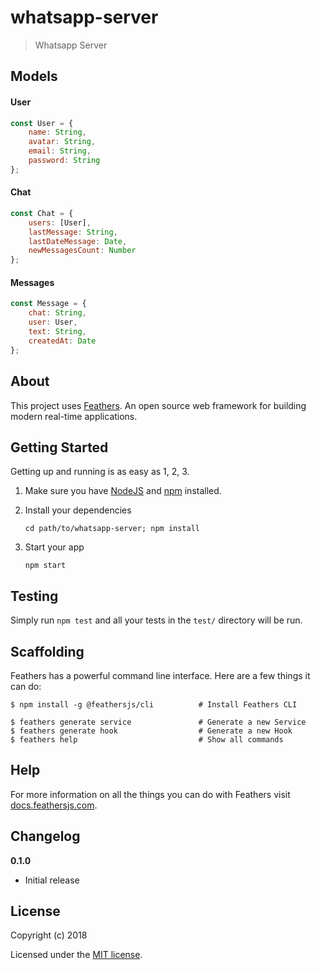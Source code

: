 # whatsapp-server

> Whatsapp Server

## Models

#### User

```javascript
const User = {
    name: String,
    avatar: String,
    email: String,
    password: String
};
```

#### Chat
```javascript
const Chat = {
    users: [User],
    lastMessage: String,
    lastDateMessage: Date,
    newMessagesCount: Number
};
```
#### Messages
```javascript
const Message = {
    chat: String,
    user: User,
    text: String,
    createdAt: Date
};
```

## About

This project uses [Feathers](http://feathersjs.com). An open source web framework for building modern real-time applications.

## Getting Started

Getting up and running is as easy as 1, 2, 3.

1. Make sure you have [NodeJS](https://nodejs.org/) and [npm](https://www.npmjs.com/) installed.
2. Install your dependencies

    ```
    cd path/to/whatsapp-server; npm install
    ```

3. Start your app

    ```
    npm start
    ```

## Testing

Simply run `npm test` and all your tests in the `test/` directory will be run.

## Scaffolding

Feathers has a powerful command line interface. Here are a few things it can do:

```
$ npm install -g @feathersjs/cli          # Install Feathers CLI

$ feathers generate service               # Generate a new Service
$ feathers generate hook                  # Generate a new Hook
$ feathers help                           # Show all commands
```

## Help

For more information on all the things you can do with Feathers visit [docs.feathersjs.com](http://docs.feathersjs.com).

## Changelog

__0.1.0__

- Initial release

## License

Copyright (c) 2018

Licensed under the [MIT license](LICENSE).
